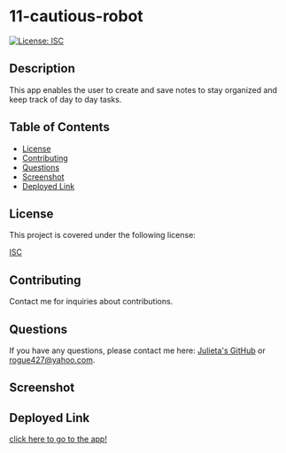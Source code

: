 # 11-cautious-robot
[![License: ISC](https://img.shields.io/badge/License-ISC-blue.svg)](https://opensource.org/licenses/ISC)

## Description

This app enables the user to create and save notes to stay organized and keep track of day to day tasks.

## Table of Contents

- [License](#license)
- [Contributing](#contributing)
- [Questions](#questions)
- [Screenshot](#screenshot)
- [Deployed Link](#deployment)

## License

This project is covered under the following license:

[ISC](https://www.isc.org/licenses/)

## Contributing

Contact me for inquiries about contributions.

## Questions

If you have any questions, please contact me here: [Julieta's GitHub](https://github.com/JulesMcP) or <rogue427@yahoo.com>.

## Screenshot


## Deployed Link

[click here to go to the app!]()